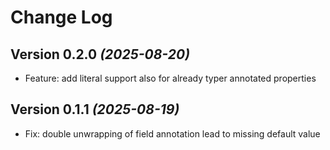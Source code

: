 Change Log
==========

Version 0.2.0 *(2025-08-20)*
----------------------------

* Feature: add literal support also for already typer annotated properties


Version 0.1.1 *(2025-08-19)*
----------------------------

* Fix: double unwrapping of field annotation lead to missing default value
